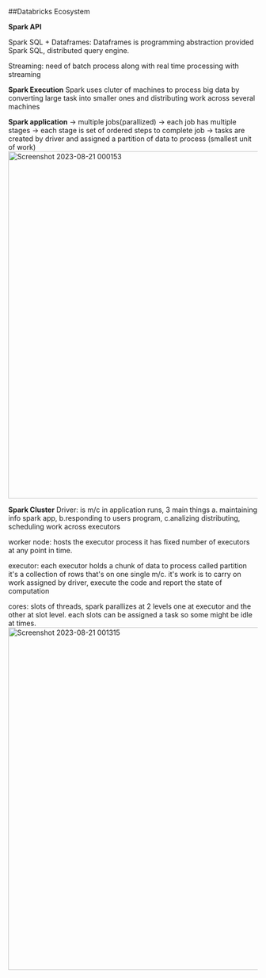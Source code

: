 
##Databricks Ecosystem

**Spark API**

Spark SQL + Dataframes: Dataframes is programming abstraction provided Spark SQL, distributed query engine.

Streaming: need of batch process along with real time processing with streaming

**Spark Execution**
Spark uses cluter of machines to process big data by converting large task into smaller ones and distributing work across several machines

**Spark application** -> multiple jobs(parallized) -> each job has multiple stages -> each stage is set of ordered steps to complete job -> tasks are created by driver and assigned a partition of data to process (smallest unit of work)
<img width="701" alt="Screenshot 2023-08-21 000153" src="https://github.com/GurikR/Spark/assets/5446906/9d6a7e59-53ad-41eb-80b1-93b200b02360">


**Spark Cluster** 
Driver: is m/c in application runs, 3 main things a. maintaining info spark app, b.responding to users program, c.analizing distributing, scheduling work across executors

worker node: hosts the executor process it has fixed number of executors at any point in time.

executor: each executor holds a chunk of data to process called partition it's a collection of rows that's on one single m/c.
it's work is to carry on work assigned by driver, execute the code and report the state of computation

cores: slots of threads, spark parallizes at 2 levels one at executor and the other at slot level. each slots can be assigned a task so some might be idle at times.
<img width="692" alt="Screenshot 2023-08-21 001315" src="https://github.com/GurikR/Spark/assets/5446906/d9500e87-77fb-44c6-9895-7a817df4cba8">

